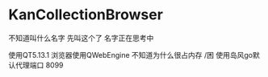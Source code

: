 # KanCollectionBrowser
不知道叫什么名字 先叫这个了 名字正在思考中

使用QT5.13.1
浏览器使用QWebEngine  不知道为什么很占内存 /困 
使用岛风go默认代理端口  8099 
